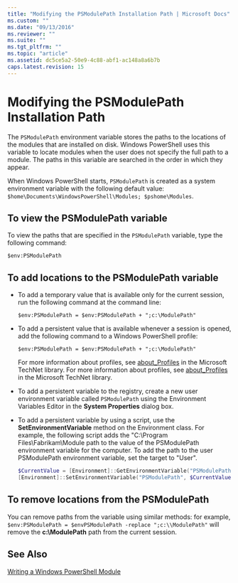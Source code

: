 ```yaml
---
title: "Modifying the PSModulePath Installation Path | Microsoft Docs"
ms.custom: ""
ms.date: "09/13/2016"
ms.reviewer: ""
ms.suite: ""
ms.tgt_pltfrm: ""
ms.topic: "article"
ms.assetid: dc5ce5a2-50e9-4c88-abf1-ac148a8a6b7b
caps.latest.revision: 15
---
```

# Modifying the PSModulePath Installation Path

The `PSModulePath` environment variable stores the paths to the locations of the modules that are installed on disk. Windows PowerShell uses this variable to locate modules when the user does not specify the full path to a module. The paths in this variable are searched in the order in which they appear.

 When Windows PowerShell starts, `PSModulePath` is created as a system environment variable with the following default value: `$home\Documents\WindowsPowerShell\Modules; $pshome\Modules`.

## To view the PSModulePath variable

 To view the paths that are specified in the `PSModulePath` variable, type the following command:

 `$env:PSModulePath`

## To add locations to the PSModulePath variable

- To add a temporary value that is available only for the current session, run the following command at the command line:

  `$env:PSModulePath = $env:PSModulePath + ";c:\ModulePath"`

- To add a persistent value that is available whenever a session is opened, add the following command to a Windows PowerShell profile:

  `$env:PSModulePath = $env:PSModulePath + ";c:\ModulePath"`

  For more information about profiles, see [about_Profiles](/powershell/module/microsoft.powershell.core/about/about_profiles) in the Microsoft TechNet library.
  For more information about profiles, see [about_Profiles](/powershell/module/microsoft.powershell.core/about/about_profiles) in the Microsoft TechNet library.

- To add a persistent variable to the registry, create a new user environment variable called `PSModulePath` using the Environment Variables Editor in the **System Properties** dialog box.

- To add a persistent variable by using a script, use the **SetEnvironmentVariable** method on the Environment class. For example, the following script adds the "C:\Program Files\Fabrikam\Module path to the value of the PSModulePath environment variable for the computer. To add the path to the user PSModulePath environment variable, set the target to "User".

  ```powershell
  $CurrentValue = [Environment]::GetEnvironmentVariable("PSModulePath", "Machine")
  [Environment]::SetEnvironmentVariable("PSModulePath", $CurrentValue + ";C:\Program Files\Fabrikam\Modules", "Machine")

  ```

## To remove locations from the PSModulePath

 You can remove paths from the variable using similar methods: for example, `$env:PSModulePath = $envPSModulePath -replace ";c:\\ModulePath"` will remove the **c:\ModulePath** path from the current session.

## See Also

 [Writing a Windows PowerShell Module](./writing-a-windows-powershell-module.md)